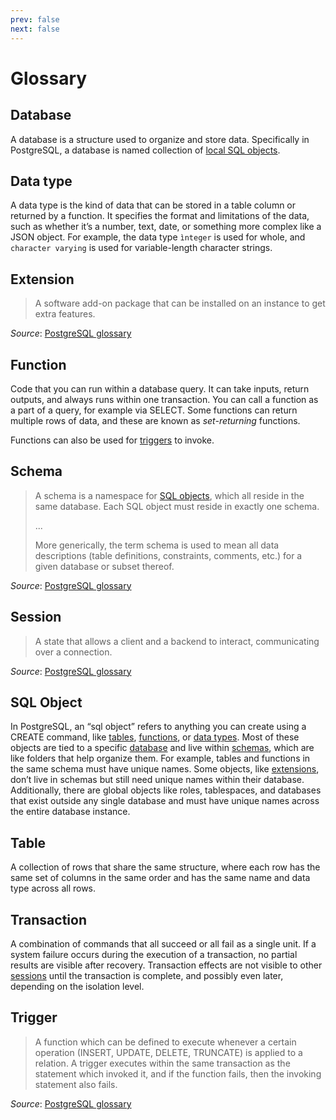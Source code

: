 ```yaml
---
prev: false
next: false
---
```


# Glossary

## Database

A database is a structure used to organize and store data. Specifically in PostgreSQL, a database is named collection of [local SQL objects](#sql-object).

## Data type

A data type is the kind of data that can be stored in a table column or returned by a function. It specifies the format and limitations of the data, such as whether it’s a number, text, date, or something more complex like a JSON object. For example, the data type `ìnteger` is used for whole, and `character varying` is used for variable-length character strings.

## Extension

> A software add-on package that can be installed on an instance to get extra features.

*Source*: [PostgreSQL glossary](https://www.postgresql.org/docs/current/glossary.html#GLOSSARY-DATABASE)

## Function

Code that you can run within a database query. It can take inputs, return outputs, and always runs within one transaction. You can call a function as a part of a query, for example via SELECT. Some functions can return multiple rows of data, and these are known as *set-returning* functions.

Functions can also be used for [triggers](#triggers) to invoke.

## Schema

> A schema is a namespace for [SQL objects](#sql-object), which all reside in the same database. Each SQL object must reside in exactly one schema.
>
> ...
>
> More generically, the term schema is used to mean all data descriptions (table definitions, constraints, comments, etc.) for a given database or subset thereof.

*Source*: [PostgreSQL glossary](https://www.postgresql.org/docs/current/glossary.html#GLOSSARY-SCHEMA)

## Session

> A state that allows a client and a backend to interact, communicating over a connection.

*Source*: [PostgreSQL glossary](https://www.postgresql.org/docs/current/glossary.html#GLOSSARY-SESSION)

## SQL Object

In PostgreSQL, an “sql object” refers to anything you can create using a CREATE command, like [tables](#table), [functions](#function), or [data types](#function). Most of these objects are tied to a specific [database](#database) and live within [schemas](#schemas), which are like folders that help organize them. For example, tables and functions in the same schema must have unique names. Some objects, like [extensions](#extensions), don’t live in schemas but still need unique names within their database. Additionally, there are global objects like roles, tablespaces, and databases that exist outside any single database and must have unique names across the entire database instance.

## Table

A collection of rows that share the same structure, where each row has the same set of columns in the same order and has the same name and data type across all rows.

## Transaction

A combination of commands that all succeed or all fail as a single unit. If a system failure occurs during the execution of a transaction, no partial results are visible after recovery. Transaction effects are not visible to other [sessions](#session) until the transaction is complete, and possibly even later, depending on the isolation level.

## Trigger

> A function which can be defined to execute whenever a certain operation (INSERT, UPDATE, DELETE, TRUNCATE) is applied to a relation. A trigger executes within the same transaction as the statement which invoked it, and if the function fails, then the invoking statement also fails.

*Source*: [PostgreSQL glossary](https://www.postgresql.org/docs/current/glossary.html#GLOSSARY-TRIGGER)

